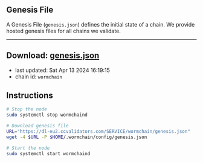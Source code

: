 ## Genesis File
A Genesis File (`genesis.json`) defines the initial state of a chain. We provide hosted genesis files for all chains we validate.

---
**Download: [genesis.json](https://dl-eu2.ccvalidators.com/SERVICE/wormchain/genesis.json)**
---

- last updated: Sat Apr 13 2024 16:19:15
- chain id: `wormchain`

## Instructions
```sh
# Stop the node
sudo systemctl stop wormchaind

# Download genesis file
URL="https://dl-eu2.ccvalidators.com/SERVICE/wormchain/genesis.json"
wget -4 $URL -P $HOME/.wormchain/config/genesis.json

# Start the node
sudo systemctl start wormchaind
```
